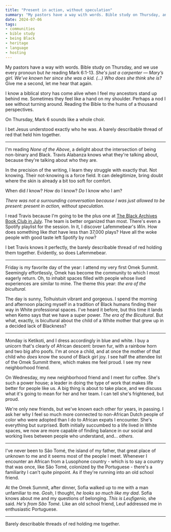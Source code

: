 ```yaml
---
title: "Present in action, without speculation"
summary: "My pastors have a way with words. Bible study on Thursday, and we use every pronoun but _he_ reading Mark 6:1-13. *She's just a carpenter — Mary’s girl. Who does she think she is?* Give me a second, let me hear that again."
date: 2024-07-06
tags:
- communities
- bible study
- being Black
- heritage
- language
- hosting
---
```

My pastors have a way with words. Bible study on Thursday, and we use every pronoun but _he_ reading Mark 6:1-13. *She's just a carpenter — Mary’s girl. We’ve known her since she was a kid. (...) Who does she think she is?* Give me a second, let me hear that again. 

I know a biblical story has come alive when I feel my ancestors stand up behind me. Sometimes they feel like a hand on my shoulder. Perhaps a nod I see without turning around. Reading the Bible to the hums of a thousand perspectives. 

On Thursday, Mark 6 sounds like a whole choir. 

I bet Jesus understood exactly who he was. A barely describable thread of red that held him together. 

---

I'm reading _None of the Above_, a delight about the intersection of being non-binary and Black. Travis Alabanza knows what they're talking about, because they're talking about who they are. 

In the precision of the writing, I learn they struggle with exactly that. Not knowing. Their not-knowing is a force field. It can delegitimize, bring doubt where the skin is already a bit too soft for comfort. 

When did *I* know? *How* do I know? *Do* I know who I am? 

*There was not a surrounding conversation because I was just allowed to be present: present in action, without speculation.*

I read Travis because I'm going to be the plus one at [The Black Archives Book Club in July](https://www.eventbrite.nl/e/tbab-book-club-none-of-the-above-s04e07-tickets-791976652487?aff=oddtdtcreator). The team is better organized than most. There's even a Spotify playlist for the session. In it, I discover Lafemmebear's _Win_. How does something like *that* have less than 37,000 plays? Have all the woke people with good taste left Spotify by now? 

I bet Travis knows it perfectly, the barely describable thread of red holding them together. Evidently, so does Lafemmebear. 

---

Friday is my favorite day of the year: I attend my very first Omek Summit. Seemingly effortlessly, Omek has become the community to which I most eagerly return. Oh, to inhabit spaces filled with people whose lived experiences are similar to mine. The theme this year: *the era of the bicultural*.

The day is sunny, Tolhuistuin vibrant and gorgeous. I spend the morning and afternoon placing myself in a tradition of Black humans finding their way in White professional spaces. I've heard it before, but this time it lands when Kemo says that we have a super power. _The era of the Bicultural_. But what, exactly, is bicultural about the child of a White mother that grew up in a decided lack of Blackness? 

---

Monday is Ketikoti, and I dress accordingly in blue and white. I buy a unicorn that's clearly of African descent: brown fur, with a rainbow horn and two big afro poofs. I'm at once a child, and at once the mother of that child who _does_ know the sound of Black girl joy. I see half the attendee list of the Omek Summit there, which makes me feel proud. I see my new neighborhood friend.

On Wednesday, my new neighborhood friend and I meet for coffee. She's such a power house; a leader in doing the type of work that makes life better for people like us. A big thing is about to take place, and we discuss what it's going to mean for her and her team. I can tell she's frightened, but proud.

We're only new friends, but we've known each other for years, in passing. I ask her why I feel so much more connected to non-African Dutch people of color who were adopted than I do to African expats I encounter. She's everything but surprised. Both initially succumbed to a life lived in White spaces, we now are more capable of finding balance in our social and working lives between people who understand, and... _others_.

---

I've never been to São Tomé, the island of my father, that great place of unknown to me and it seems most of the people I meet. Whenever I encounter an African from a Lusophone country - which is to say a country that was once, like São Tomé, colonized by the Portuguese - there's a familiarity I can't quite pinpoint. As if they're running into an old school friend.

At the Omek Summit, after dinner, Sofia walked up to me with a man unfamiliar to me. *Gosh*, I thought, *he looks so much like my dad*. Sofia knows about me and my questions of belonging. *This is Leufigenio,* she said. *He's from São Tomé.* Like an old school friend, Leuf addressed me in enthusiastic Portuguese.

---

Barely describable threads of red holding me together.